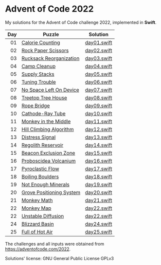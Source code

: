 # Advent of Code 2022
My solutions for the Advent of Code challenge 2022, implemented in **Swift**.

| Day | Puzzle | Solution
| ---:| --- | ---
|  01 |  [Calorie Counting](https://adventofcode.com/2022/day/1) | [day01.swift](day01.swift)
|  02 |  [Rock Paper Scissors](https://adventofcode.com/2022/day/2) | [day02.swift](day02.swift)
|  03 |  [Rucksack Reorganization](https://adventofcode.com/2022/day/3) | [day03.swift](day03.swift)
|  04 |  [Camp Cleanup](https://adventofcode.com/2022/day/4) | [day04.swift](day04.swift)
|  05 |  [Supply Stacks](https://adventofcode.com/2022/day/5) | [day05.swift](day05.swift)
|  06 |  [Tuning Trouble](https://adventofcode.com/2022/day/6) | [day06.swift](day06.swift)
|  07 |  [No Space Left On Device](https://adventofcode.com/2022/day/7) | [day07.swift](day07.swift)
|  08 |  [Treetop Tree House](https://adventofcode.com/2022/day/8) | [day08.swift](day08.swift)
|  09 |  [Rope Bridge](https://adventofcode.com/2022/day/9) | [day09.swift](day09.swift)
|  10 |  [Cathode-Ray Tube](https://adventofcode.com/2022/day/10) | [day10.swift](day10.swift)
|  11 |  [Monkey in the Middle](https://adventofcode.com/2022/day/11) | [day11.swift](day11.swift)
|  12 |  [Hill Climbing Algorithm](https://adventofcode.com/2022/day/12) | [day12.swift](day12.swift)
|  13 |  [Distress Signal](https://adventofcode.com/2022/day/13) | [day13.swift](day13.swift)
|  14 |  [Regolith Reservoir](https://adventofcode.com/2022/day/14) | [day14.swift](day14.swift)
|  15 |  [Beacon Exclusion Zone](https://adventofcode.com/2022/day/15) | [day15.swift](day15.swift)
|  16 |  [Proboscidea Volcanium](https://adventofcode.com/2022/day/16) | [day16.swift](day16.swift)
|  17 |  [Pyroclastic Flow](https://adventofcode.com/2022/day/17) | [day17.swift](day17.swift)
|  18 |  [Boiling Boulders](https://adventofcode.com/2022/day/18) | [day18.swift](day18.swift)
|  19 |  [Not Enough Minerals](https://adventofcode.com/2022/day/19) | [day19.swift](day19.swift)
|  20 |  [Grove Positioning System](https://adventofcode.com/2022/day/20) | [day20.swift](day20.swift)
|  21 |  [Monkey Math](https://adventofcode.com/2022/day/21) | [day21.swift](day21.swift)
|  22 |  [Monkey Map](https://adventofcode.com/2022/day/22) | [day22.swift](day22.swift)
|  22 |  [Unstable Diffusion](https://adventofcode.com/2022/day/22) | [day22.swift](day22.swift)
|  24 |  [Blizzard Basin](https://adventofcode.com/2022/day/24) | [day24.swift](day24.swift)
|  25 |  [Full of Hot Air](https://adventofcode.com/2022/day/25) | [day25.swift](day25.swift)

The challenges and all inputs were obtained from https://adventofcode.com/2022.

Solutions' license: GNU General Public License GPLv3
